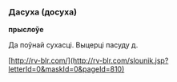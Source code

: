 ### Дасуха (досуха)
**прыслоўе**

Да поўнай сухасці. Выцерці пасуду д.

<a rel="author">[http://rv-blr.com/](http://rv-blr.com/slounik.jsp?letterId=0&maskId=0&pageId=810)</a>
